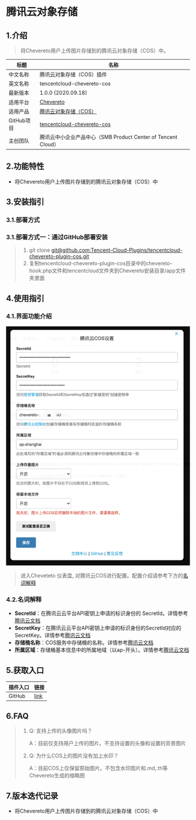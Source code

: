# 腾讯云对象存储

## 1.介绍

> 将Chevereto用户上传图片存储到的腾讯云对象存储（COS）中。

| 标题       | 名称                                                                                                |
| -------- | ------------------------------------------------------------------------------------------------- |
| 中文名称     | 腾讯云对象存储（COS）插件                                                                                  |
| 英文名称     | tencentcloud-chevereto-cos                                                                             |
| 最新版本     | 1.0.0 (2020.09.18)                                                                                |
| 适用平台     | [Chevereto](https://chevereto.com/)                                                               |
| 适用产品     | [腾讯云对象存储（COS）](https://cloud.tencent.com/product/cos)                                             |
| GitHub项目 | [tencentcloud-chevereto-cos](https://github.com/Tencent-Cloud-Plugins/tencentcloud-chevereto-cos) |
| 主创团队     | 腾讯云中小企业产品中心（SMB Product Center of Tencent Cloud）                                                  |

## 2.功能特性

- 将Chevereto用户上传图片存储到的腾讯云对象存储（COS）中

## 3.安装指引

### 3.1.部署方式

### 3.1.部署方式一：通过GitHub部署安装

> 1. git clone [git@github.com:Tencent-Cloud-Plugins/tencentcloud-chevereto-plugin-cos.git](https://github.com/Tencent-Cloud-Plugins/tencentcloud-chevereto-cos.git)
> 2. 复制tencentcloud-chevereto-plugin-cos目录中的chevereto-hook.php文件和tencentcloud文件夹到Chevereto安装目录/app文件夹里面

## 4.使用指引

### 4.1.界面功能介绍

![](./images/cos1.png)

> 进入Cheveteto 仪表盘, 对腾讯云COS进行配置。配置介绍请参考下方的[名词解释](#_4-2-名词解释)

### 4.2.名词解释

- **SecretId**：在腾讯云云平台API密钥上申请的标识身份的 SecretId。详情参考[腾讯云文档](https://cloud.tencent.com/document/product)
- **SecretKey**：在腾讯云云平台API密钥上申请的标识身份的SecretId对应的SecretKey。详情参考[腾讯云文档](https://cloud.tencent.com/document/product)
- **存储桶名称**：COS服务中存储桶的名称。详情参考[腾讯云文档](https://cloud.tencent.com/document/product/436/41153)
- **所属区域**：存储桶基本信息中的所属地域（以ap-开头）。详情参考[腾讯云文档](https://cloud.tencent.com/document/product/436/6224)

## 5.获取入口

| 插件入口   | 链接                                                                          |
| ------ | --------------------------------------------------------------------------- |
| GitHub | [link](https://github.com/Tencent-Cloud-Plugins/tencentcloud-chevereto-cos) |

## 6.FAQ

> 1. Q: 支持上传的头像图片吗？
>    
>    A：目前仅支持用户上传的图片。不支持设置的头像和设置的背景图片
>    
> 2. Q: 为什么COS上的图片没有加上水印？
>       
>    A：目前COS上仅保留原始图片。不包含水印图片和.md,.th等Chevereto生成的缩略图


## 7.版本迭代记录

- 将Chevereto用户上传图片存储到的腾讯云对象存储（COS）中
